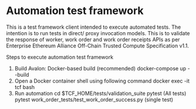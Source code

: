 # Automation test framework 

This is a test framework client intended to execute automated tests. 
The intention is to run tests in direct/ proxy invocation models. 
This is to validate the response of worker, work order and work 
order receipts APIs as per Enterprise Ethereum Alliance Off-Chain 
Trusted Compute Specification v1.1.

Steps to execute automation test framework

1. Build Avalon: Docker-based build (recommended)
	docker-compose up --build
2. Open a Docker container shell using following command 
	docker exec -it tcf bash
3. Run automation
	cd $TCF_HOME/tests/validation_suite
	pytest (All tests)
	pytest work_order_tests/test_work_order_success.py (single test)
